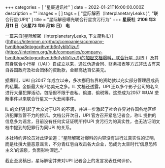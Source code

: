 +++
categories = [ "星辰通讯社" ]
date = 2022-01-21T16:00:00.000Z
description = ""
images = [ ]
tags = [ "星际解密（InterplanetaryLeaks )", "联合行星(UPI)" ]
title = "星际解密曝光联合行星贪污行为"
+++
**星辰社 &nbsp;2106 年3 月11 日（火星73 年6 月18 日） 电**

一篇来自\[星际解密（InterplanetaryLeaks, 下文简称IL）\]([https://interimm.org/hub/companies/company-hvntbhoa8ntogoxjhvntb6n1yblb1izu/](https://interimm.org/hub/companies/company-hvntbhoa8ntogoxjhvntb6n1yblb1izu/))的加密文档爆料，联合行星（UPI ）及其前身联合小行星（UAI ）自成立以来，通过伪造合同、财务报表等方式非法占有来自各国政府及社会团体的资助款，金额高达百亿美元。

据爆料，UAI 自2047 年成立以来，多次挪用各界的资助款以充实部分管理层成员的私囊。金额最大有7亿美元之多。IL 文档还透露，UPI 还以多个影子公司的名义进行大量犯罪活动，包括但不限于走私、偷渡、偷税等。这恐成为2057 年UAI 垄断事件以来联合行星又一大丑闻事件。

IL 的文档引起了大众对于UPI 的不满，并进一步激起了社会各界对各国各地区经济犯罪监管不力的控诉。文档公开次日，UPI 官方召开紧急记者会，称IL 提供的信息多为谣言，目前没有任何实证证明所传UPI 贪污行为的真实性，也无法证明文档中提到的犯罪行为同UPI 的关系。

本社特约评论员对此评论道：“星际解密对爆料的内容没有进行过真实性的证明，而是杜撰大量恶意谣言，不分青红皂白攻击各大企业，恐成为太空时代‘信息恐怖主义’的源泉，负面影响深远。”

截止至发稿日，星际解密并未对UPI 记者会上的发言发表任何评价。